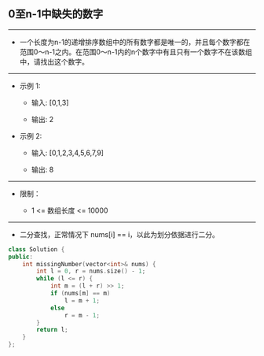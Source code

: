 ## 0至n-1中缺失的数字

--------------------

- 一个长度为n-1的递增排序数组中的所有数字都是唯一的，并且每个数字都在范围0～n-1之内。在范围0～n-1内的n个数字中有且只有一个数字不在该数组中，请找出这个数字。

--------------------

- 示例 1:

    - 输入: [0,1,3]

    - 输出: 2

- 示例 2:

    - 输入: [0,1,2,3,4,5,6,7,9]

    - 输出: 8

--------------------

- 限制：

    - 1 <= 数组长度 <= 10000

--------------------

- 二分查找，正常情况下 nums[i] == i，以此为划分依据进行二分。

```cpp
class Solution {
public:
    int missingNumber(vector<int>& nums) {
        int l = 0, r = nums.size() - 1;
        while (l <= r) {
            int m = (l + r) >> 1;
            if (nums[m] == m)
                l = m + 1;
            else
                r = m - 1;
        }
        return l;
    }
};
```